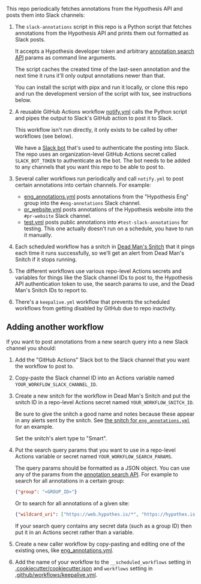 This repo periodically fetches annotations from the Hypothesis API and posts
them into Slack channels:

1. The `slack-annotations` script in this repo is a Python script that fetches
   annotations from the Hypothesis API and prints them out formatted as Slack
   posts.

   It accepts a Hypothesis developer token and arbitrary [annotation search API](https://h.readthedocs.io/en/latest/api-reference/v1/#tag/annotations/paths/~1search/get)
   params as command line arguments.

   The script caches the created time of the last-seen annotation and the next
   time it runs it'll only output annotations newer than that.

   You can install the script with pipx and run it locally,
   or clone this repo and run the development version of the script with tox,
   see instructions below.

2. A reusable GitHub Actions workflow [notify.yml](.github/workflows/notify.yml) calls the
   Python script and pipes the output to Slack's GitHub action to post it to Slack.

   This workflow isn't run directly, it only exists to be called by other workflows (see below).

   We have a [Slack bot](https://hypothes-is.slack.com/marketplace/A05SHSTMT5X-github-actions)
   that's used to authenticate the posting into Slack. The repo uses an
   organization-level GitHub Actions secret called `SLACK_BOT_TOKEN` to
   authenticate as the bot. The bot needs to be added to any channels that you
   want this repo to be able to post to.

3. Several caller workflows run periodically and call `notify.yml` to post
   certain annotations into certain channels. For example:

   * [eng_annotations.yml](.github/workflows/eng_annotations.yml) posts annotations
     from the "Hypothesis Eng" group into the `#eng-annotations` Slack channel.
   * [pr_website.yml](.github/workflows/pr_website.yml) posts annotations
     of the Hypothesis website into the `#pr-website` Slack channel.
   * [test.yml](.github/workflows/test.yml) posts public annotations
     into `#test-slack-annotations` for testing. This one actually doesn't run
     on a schedule, you have to run it manually.

4. Each scheduled workflow has a snitch in
   [Dead Man's Snitch](https://deadmanssnitch.com/)
   that it pings each time it runs successfully,
   so we'll get an alert from Dead Man's Snitch if it stops running.

5. The different workflows use various repo-level Actions secrets and variables
   for things like the Slack channel IDs to post to,
   the Hypothesis API authentication token to use,
   the search params to use,
   and the Dead Man's Snitch IDs to report to.

6. There's a `keepalive.yml` workflow that prevents the scheduled workflows
   from getting disabled by GitHub due to repo inactivity.

## Adding another workflow

If you want to post annotations from a new search query into a new Slack channel you should:

1. Add the "GitHub Actions" Slack bot to the Slack channel that you want the workflow to post to.

2. Copy-paste the Slack channel ID into an Actions variable named `YOUR_WORKFLOW_SLACK_CHANNEL_ID`.

3. Create a new snitch for the workflow in Dead Man's Snitch
   and put the snitch ID in a repo-level Actions secret named `YOUR_WORKFLOW_SNITCH_ID`.

   Be sure to give the snitch a good name and notes because these appear in any
   alerts sent by the snitch. See [the snitch for `eng_annotations.yml`](https://deadmanssnitch.com/snitches/a772d30828/edit)
   for an example.

   Set the snitch's alert type to "Smart".

4. Put the search query params that you want to use in a repo-level Actions variable or secret named `YOUR_WORKFLOW_SEARCH_PARAMS`.

   The query params should be formatted as a JSON object.
   You can use any of the params from the [annotation search API](https://h.readthedocs.io/en/latest/api-reference/v1/#tag/annotations/paths/~1search/get).
   For example to search for all annotations in a certain group:

   ```json
   {"group": "<GROUP_ID>"}
   ```

   Or to search for all annotations of a given site:

   ```json
   {"wildcard_uri": ["https://web.hypothes.is/*", "https://hypothes.is/*"]}
   ```

   If your search query contains any secret data (such as a group ID) then put it in an Actions secret rather than a variable.

5. Create a new caller workflow by copy-pasting and editing one of the existing ones,
   like [eng_annotations.yml](.github/workflows/eng_annotations.yml).

6. Add the name of your workflow to the `__scheduled_workflows` setting in [.cookiecutter/cookiecutter.json](.cookiecutter/cookiecutter.json)
   and `workflows` setting in [.github/workflows/keepalive.yml](.github/workflows/keepalive.yml).
